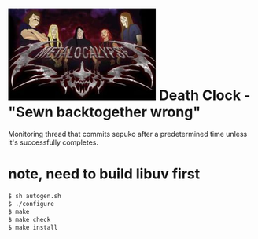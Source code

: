 ![Death Clock](https://github.com/victusfate/deathclock/raw/master/Dethklok.jpg)
Death Clock - "Sewn backtogether wrong"
===

Monitoring thread that commits sepuko after a predetermined time unless it's successfully completes.

# note, need to build libuv first

    $ sh autogen.sh
    $ ./configure
    $ make
    $ make check
    $ make install


